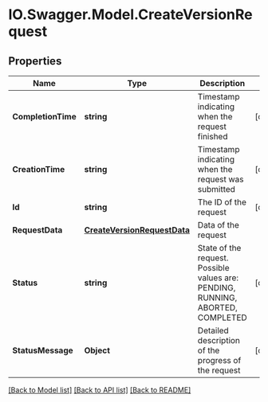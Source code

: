 # IO.Swagger.Model.CreateVersionRequest
## Properties

Name | Type | Description | Notes
------------ | ------------- | ------------- | -------------
**CompletionTime** | **string** | Timestamp indicating when the request finished | [optional] 
**CreationTime** | **string** | Timestamp indicating when the request was submitted | [optional] 
**Id** | **string** | The ID of the request | [optional] 
**RequestData** | [**CreateVersionRequestData**](CreateVersionRequestData.md) | Data of the request | 
**Status** | **string** | State of the request. Possible values are: PENDING, RUNNING, ABORTED, COMPLETED | [optional] 
**StatusMessage** | **Object** | Detailed description of the progress of the request | [optional] 

[[Back to Model list]](../README.md#documentation-for-models) [[Back to API list]](../README.md#documentation-for-api-endpoints) [[Back to README]](../README.md)

